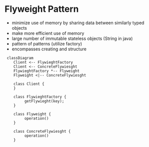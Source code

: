 # Flyweight Pattern 
- minimize use of memory by sharing data between similarly typed objects 
- make more efficient use of memory 
- large number of immutable stateless objects (String in java)
- pattern of patterns (utilize factory)
- encompasses creating and structure 

```mermaid
 classDiagram
    Client <-- FlywieghtFactory
    Client <-- ConcreteFlywiesght
    FlywieghtFactory *-- Flyweight
    Flyweight <|-- ConcreteFlywiesght
    
    class Client {
    }
    
    class FlywieghtFactory {
         getFlywieght(key);
    }
    
    class Flyweight {
         operation()
    }
    
    class ConcreteFlywiesght {
         operation()
    }
    
```